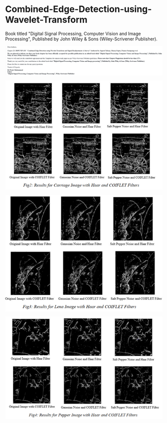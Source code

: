 # Combined-Edge-Detection-using-Wavelet-Transform
Book titled "Digital Signal Processing, Computer Vision and Image Processing", Published by John Wiley &amp; Sons (Wiley-Scrivener Publisher). 

![Acceptance Email](./Figures/Acceptance.PNG)

![Carriage Image](./Figures/Carriage_Image_with_Haar_and_COIFLET_Filters.PNG)

![Lena Image](./Figures/Lena_image_with_Haar_and_COIFLET_Filters.PNG)

![Pepper Image](./Figures/Pepper_Image_with_Haar_and_COIFLET_Filters.PNG)

